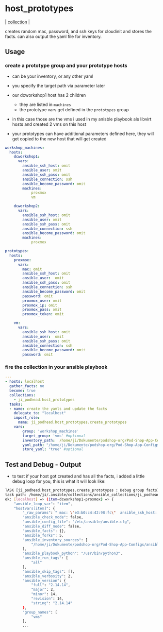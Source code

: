 # host_prototypes

| [collection](https://galaxy.ansible.com/ui/repo/published/ji_podhead/host_prototypes/) |

creates random mac, password, and ssh keys for cloudinit and stores the facts.
can also output the yaml file for inventory.



## Usage
### create a prototype group and your prototype hosts 
- can be your inventory, or any other yaml
- you specify the target path via parameter later

- our dcworkshop1 host has 2 children 
  - they are  listed in `machines`
  - the prototype vars get defined in the `prototypes` group  
- in this case those are the vms i used in my anisble playbook als libvirt hosts and created 2 vms on this host
- your prototypes can have additional parameters defined here, they will get copied to the new host that will get created 
```yaml
workshop_machines:
  hosts:
    dcworkshop1:
      vars:
        ansible_ssh_host: omit 
        ansible_user: omit
        ansible_ssh_pass: omit
        ansible_connection: ssh
        ansible_become_password: omit 
        machines: 
            proxmox
            vm

    dcworkshop2:
      vars:
        ansible_ssh_host: omit 
        ansible_user: omit
        ansible_ssh_pass: omit
        ansible_connection: ssh
        ansible_become_password: omit 
        machines: 
            proxmox

prototypes:
  hosts:
    proxmox:
      vars:
        mac: omit
        ansible_ssh_host: omit
        ansible_user:  omit
        ansible_ssh_pass: omit
        ansible_connection: ssh
        ansible_become_password: omit
        password: omit
        proxmox_user: omit
        proxmox_ip: omit
        proxmox_pass: omit
        proxmox_token: omit

    vm:
      vars:
        ansible_ssh_host: omit
        ansible_user:  omit
        ansible_ssh_pass: omit
        ansible_connection: ssh
        ansible_become_password: omit
        password: omit

```

### fire the collection in your ansible playbook
```yaml
---
- hosts: localhost
  gather_facts: no
  become: true
  collections:
    - ji_podhead.host_prototypes 
  tasks:
  - name: create the yamls and update the facts
    delegate_to: "localhost"
    import_role: 
      name: ji_podhead.host_prototypes.create_prototypes
    vars:  
        group: 'workshop_machines'
        target_group: 'vms' #optional
        inventory_path:  /home/ji/Dokumente/podshop-org/Pod-Shop-App-Configs/ansible/inventory.yml
        yaml_path: "/home/ji/Dokumente/podshop-org/Pod-Shop-App-Configs/yamlgen" #optional
        store_yaml: "true" #optional
```
## Test and Debug - Output 
- to test if your host got created and has all the facts, i added a little debug loop for you, this is what it will look like:
```bash
TASK [ji_podhead.host_prototypes.create_prototypes : Debug group facts] ********
task path: /home/ji/.ansible/collections/ansible_collections/ji_podhead/host_prototypes/roles/create_prototypes/tasks/main.yml:36
ok: [localhost] => (item=dcworkshop1-proxmox) => {
    "ansible_loop_var": "item",
    "hostvars[item]": {
        "_raw_params": " mac: \"e3:b0:c4:42:98:fc\"  ansible_ssh_host: \"omit\"  ansible_user: \"omit\"  ansible_ssh_pass: \"$6$RTlEFLiQ/alLy7TP$ZKTisntPdpUhtnAzO7u6nypagjJlLs0atAfO/gPXOGojk4u99gmmexAcx7tVAWeAuzoPE1ImywPUrJMfNoPTX/\"  ansible_connection: \"ssh\"  ansible_become_password: \"$6$RTlEFLiQ/alLy7TP$ZKTisntPdpUhtnAzO7u6nypagjJlLs0atAfO/gPXOGojk4u99gmmexAcx7tVAWeAuzoPE1ImywPUrJMfNoPTX/\"  password: \"$6$RTlEFLiQ/alLy7TP$ZKTisntPdpUhtnAzO7u6nypagjJlLs0atAfO/gPXOGojk4u99gmmexAcx7tVAWeAuzoPE1ImywPUrJMfNoPTX/\"  proxmox_user: \"omit\"  proxmox_ip: \"omit\"  proxmox_pass: \"omit\"  proxmox_token: \"omit\"  private_key: \"ssh-rsa AAAAB3NzaC1yc2EAAAADAQABAAABAQC1F5nQKnGlBamImDjASQjXM1lGwkUo31Gb23O4zb4W2UC1ZE0N3j/Q7EdRE7Kjo6SeqAvWBDl5rbn6VTAFORIL/IZJZwrSiTE8pSBzWv996XqHjvPHFC2WPXgH7G2BUIysC1hpIX13QAZNvt9/NcI1+yF7upufM+xvTcR5vbOOHqHZIr6Tammz8oOLQXeYU43JOtOkanwmpvHFibRnYrGU+jCiaIWjrFrrZ8dBn1/YXOvk9A/TPn7A/vSD4099oWhkvj7caGWiuxdRKQ6TUX2cvZn/ogPebC/3RQVJjN5/1FLAS6R3wHu/qHFqUjppkJDHq3kXxlv8FKOfHr5IMHLF root@base\"  public_key: \"-----BEGIN OPENSSH PRIVATE KEY-----\nb3BlbnNzaC1rZXktdjEAAAAABG5vbmUAAAAEbm9uZQAAAAAAAAABAAABFwAAAAdzc2gtcn\nNhAAAAAwEAAQAAAQEAtReZ0CpxpQWpiJg4wEkI1zNZRsJFKN9Rm9tzuM2+FtlAtWRNDd4/\n0OxHUROyo6OknqgL1gQ5ea25+lUwBTkSC/yGSWcK0okxPKUgc1r/fel6h47zxxQtlj14B+\nxtgVCMrAtYaSF9d0AGTb7ffzXCNfshe7qbnzPsb03Eeb2zjh6h2SK+k2pps/KDi0F3mFON\nyTrTpGp8JqbxxYm0Z2KxlPowomiFo6xa62fHQZ9f2Fzr5PQP0z5+wP70g+NPfaFoZL4+3G\nhlorsXUSkOk1F9nL2Z/6ID3mwv90UFSYzef9RSwEukd8B7v6hxalI6aZCQx6t5F8Zb/BSj\nnx6+SDByxQAAA8Dk/Sxo5P0saAAAAAdzc2gtcnNhAAABAQC1F5nQKnGlBamImDjASQjXM1\nlGwkUo31Gb23O4zb4W2UC1ZE0N3j/Q7EdRE7Kjo6SeqAvWBDl5rbn6VTAFORIL/IZJZwrS\niTE8pSBzWv996XqHjvPHFC2WPXgH7G2BUIysC1hpIX13QAZNvt9/NcI1+yF7upufM+xvTc\nR5vbOOHqHZIr6Tammz8oOLQXeYU43JOtOkanwmpvHFibRnYrGU+jCiaIWjrFrrZ8dBn1/Y\nXOvk9A/TPn7A/vSD4099oWhkvj7caGWiuxdRKQ6TUX2cvZn/ogPebC/3RQVJjN5/1FLAS6\nR3wHu/qHFqUjppkJDHq3kXxlv8FKOfHr5IMHLFAAAAAwEAAQAAAQABmyQxhcWCAueYFXou\n+BwuHIovqwNdgWFhFfV4SkmfgOKkcbgG488d2CJUpf6fgCIUu4dt4GK/gUIi7n8tJPLG+Y\nlVra7zIzaB7GVxfttrxcN2Tt+QbWc8B4z2HW2U/W2BJqJoRkeCubcmuss9qWyB267rliQi\nR3/9escy2HdU4AkNA3il1JXGgncuY9HrcV0jcDfxYzQoK8zgcBMzxzuTGLYIzro3n5PHHg\nqa2C1W0Ke1OmNOZk+Kqju4sumsSGeYyji4BoDLaQ/HVptgUB1srHwf3zddg8N9JgJ+iU7T\nUH0QcskS7UH4q0GONuJ3WoLxwBNh3Czuho4W+prFuEyxAAAAgCVyqbpslypkL6GKgAEH57\nSB0Wf6meVBDFZF4tJgt3m8dh2y6X9Fm30IAg+kV1i/JzkTwMHrb3DegMyExk52Fw3oMJj1\nqIY6BR1YlH/mYhKjctH3APf3b8hwb0a38gN6EFoaaRLdiuk9kZsMcFCwSAHz8cETb/sMOa\nfSD5i0Y1VdAAAAgQC8EmADXZF/RVbd/oALgsIhzONKR5bHFldPqztFvtUsdjyvoecpSrAL\niAv14lAcu30XeuTXdszNcy7umDcaDnSt9ESIi66EKmGwWRsTSxiABGJquWPxsEp4pr+f8i\nvO/T0zUrHIhg3sX5fU+b84VTezb2c4sJkRfr6RE9C5ZYykdQAAAIEA9n/f02IdAfCmKbS/\nlS4wfkGde1a6Z9OGaYJt5HqRjIWDG6Fcm8XYtqXdxZMG6tHSwpcxetTQJu5Rdti17uPTEV\n95HRqxz8XFbcCDHyI+nKfoUI4dOdvizYP3hWLcAEwXrdcoAZzDhpdSln3uhXFyemBp3ebF\n/j0q7i8tvZCWixEAAAAJcm9vdEBiYXNlAQI=\n-----END OPENSSH PRIVATE KEY-----\" ",
        "ansible_check_mode": false,
        "ansible_config_file": "/etc/ansible/ansible.cfg",
        "ansible_diff_mode": false,
        "ansible_facts": {},
        "ansible_forks": 5,
        "ansible_inventory_sources": [
            "/home/ji/Dokumente/podshop-org/Pod-Shop-App-Configs/ansible/inventory.yml"
        ],
        "ansible_playbook_python": "/usr/bin/python3",
        "ansible_run_tags": [
            "all"
        ],
        "ansible_skip_tags": [],
        "ansible_verbosity": 2,
        "ansible_version": {
            "full": "2.14.14",
            "major": 2,
            "minor": 14,
            "revision": 14,
            "string": "2.14.14"
        },
        "group_names": [
            "vms"
        ],
        ...
```
